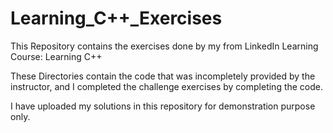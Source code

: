 # Learning_C++_Exercises

This Repository contains the exercises done by my from LinkedIn Learning Course: Learning C++

These Directories contain the code that was incompletely provided by the instructor, and I completed the challenge exercises by completing the code.

I have uploaded my solutions in this repository for demonstration purpose only.
